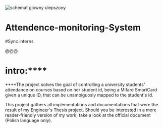 ![schemat glowny ulepszony](https://user-images.githubusercontent.com/114246727/210793565-aa84e6ee-7b7d-4de1-9031-c42c93ceb239.png)
# Attendence-monitoring-System
#Sync interns


@@@
# intro:****
****The project solves the goal of controlling a university students' attendance on courses based on her student id, being a Mifare SmartCard given a unique ID, that can be unambiguosly mapped to the student's id.



















 This project gathers all implementations and documentations that were the result of my Engineer's 
 Thesis project. Should you be interested in a more reader-friendly version of my work,
 take a look at the official document (Polish language only).
